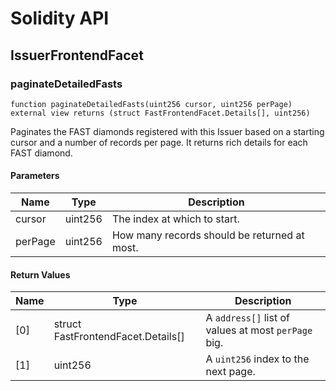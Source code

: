# Solidity API

## IssuerFrontendFacet

### paginateDetailedFasts

```solidity
function paginateDetailedFasts(uint256 cursor, uint256 perPage) external view returns (struct FastFrontendFacet.Details[], uint256)
```

Paginates the FAST diamonds registered with this Issuer based on a starting cursor and
       a number of records per page. It returns rich details for each FAST diamond.

#### Parameters

| Name | Type | Description |
| ---- | ---- | ----------- |
| cursor | uint256 | The index at which to start. |
| perPage | uint256 | How many records should be returned at most. |

#### Return Values

| Name | Type | Description |
| ---- | ---- | ----------- |
| [0] | struct FastFrontendFacet.Details[] | A `address[]` list of values at most `perPage` big. |
| [1] | uint256 | A `uint256` index to the next page. |

